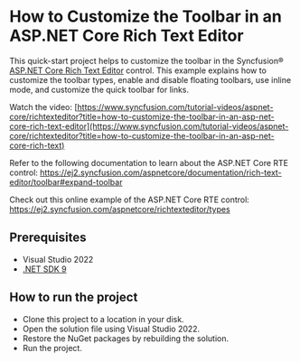 # How to Customize the Toolbar in an ASP.NET Core Rich Text Editor

This quick-start project helps to customize the toolbar in the Syncfusion® [ASP.NET Core Rich Text Editor]( https://www.syncfusion.com/aspnet-core-ui-controls/wysiwyg-rich-text-editor?utm_source=github&utm_medium=listing&utm_campaign=tutorial-videos-aspnetcore-rte-customizetoolbar) control. This example explains how to customize the toolbar types, enable and disable floating toolbars, use inline mode, and customize the quick toolbar for links.

Watch the video: [https://www.syncfusion.com/tutorial-videos/aspnet-core/richtexteditor?title=how-to-customize-the-toolbar-in-an-asp-net-core-rich-text-editor](https://www.syncfusion.com/tutorial-videos/aspnet-core/richtexteditor?title=how-to-customize-the-toolbar-in-an-asp-net-core-rich-text)

Refer to the following documentation to learn about the ASP.NET Core RTE control: https://ej2.syncfusion.com/aspnetcore/documentation/rich-text-editor/toolbar#expand-toolbar

Check out this online example of the ASP.NET Core RTE control: https://ej2.syncfusion.com/aspnetcore/richtexteditor/types

## Prerequisites

* Visual Studio 2022
* [.NET SDK 9]( https://dotnet.microsoft.com/en-us/download)

## How to run the project

* Clone this project to a location in your disk.
* Open the solution file using Visual Studio 2022.
* Restore the NuGet packages by rebuilding the solution.
* Run the project.


